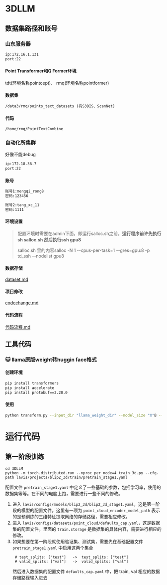 # 3DLLM

## 数据集路径和账号

### 山东服务器

```txt
ip:172.16.1.131
port:22
```

#### Point Transformer和Q Former环境

tdt(环境名称pointcept)、 rmq(环境名称pointformer)

#### 数据集

```txt
/data3/rmq/points_text_datasets (有S3DIS、ScanNet)
```

#### 代码

```txt
/home/rmq/PointTextCombine
```

### 自动化所集群

好像不能debug

```txt
ip:172.18.36.7
port:22
```

#### 账号

```txt
账号1:mengqi_rong8
密码:123456

账号2:tang_xc_11
密码:1111
```

#### 环境设置

> 配置环境时需要在admin下面，即运行salloc.sh之前。**运行程序前许先执行sh salloc.sh 然后执行ssh gpu8**
>
> salloc.sh 里的内容salloc -N 1 --cpus-per-task=1 --gres=gpu:8 -p td_ssh --nodelist gpu8

#### 数据存储

[dataset.md](https://github.com/rongmq8802/3DLLM/blob/main/dataset.md)

#### 项目修改

[codechange.md](https://github.com/rongmq8802/3DLLM/blob/main/CodeChange.md)


#### 代码流程

[代码流程.md](https://github.com/rongmq8802/3DLLM/blob/main/%E4%BB%A3%E7%A0%81%E6%B5%81%E7%A8%8B.md)

## 工具代码

### :cat: llama原版weight转huggin face格式

#### 创建环境

```bash
pip install transformers
pip install accelerate
pip install protobuf==3.20.0
```

#### 使用

```bash
python transform.py --input_dir "llama_weight_dir" --model_size "X"B --output_dir "output_dir"
```

# 运行代码

## 第一阶段训练
```[bash]
cd 3DLLM
python -m torch.distributed.run --nproc_per_node=4 train_3d.py --cfg-path lavis/projects/blip2_3d/train/pretrain_stage1.yaml
```
配置文件 `pretrain_stage1.yaml` 中定义了一些基础的参数，包括学习率，使用的数据集等等。在不同的电脑上跑，需要进行一些不同的修改。
1. 进入 `lavis/configs/models/blip2_3d/blip2_3d_stage1.yaml`，这是第一阶段的模型的配置文件。这里有一项为 `point_cloud_encoder_model_path` 表示的是预训练的三维特征提取网络的存储路径，需要相应修改。
2. 进入 `lavis/configs/datasets/point_cloud/defaults_cap.yaml`，这是数据集的配置文件。里面的 `train.storage` 是数据集的具体内容，需要进行相应的修改。
3. 如果想要在第一阶段就使用验证集、测试集，需要先在基础配置文件 `pretrain_stage1.yaml` 中启用这两个集合
   ```
    # test_splits: ["test"]   ->  test_splits: ["test"]
    # valid_splits: ["val"]   ->  valid_splits: ["val"]
   ```
   然后进入数据集的配置文件 `defaults_cap.yaml` 中，把 train, val 相应的数据存储路径输入进去